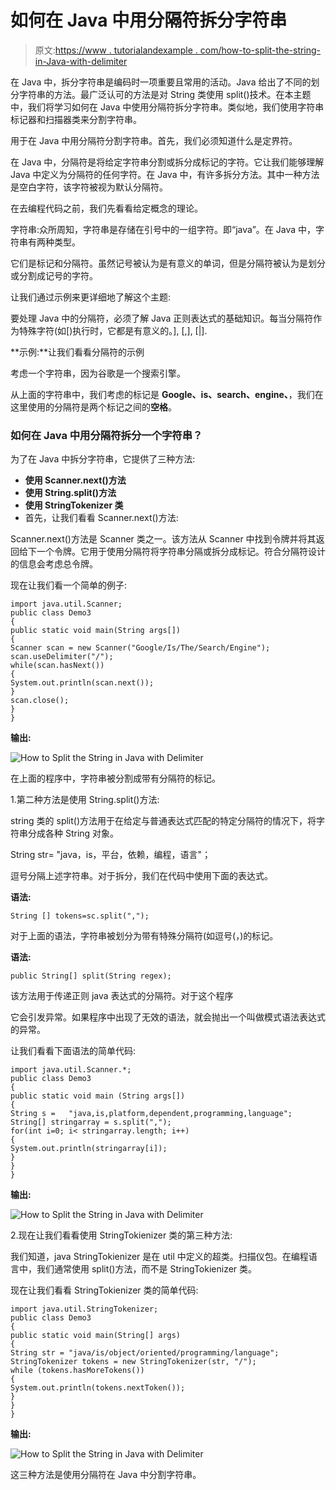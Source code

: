 # 如何在 Java 中用分隔符拆分字符串

> 原文:[https://www . tutorialandexample . com/how-to-split-the-string-in-Java-with-delimiter](https://www.tutorialandexample.com/how-to-split-the-string-in-java-with-delimiter)

在 Java 中，拆分字符串是编码时一项重要且常用的活动。Java 给出了不同的划分字符串的方法。最广泛认可的方法是对 String 类使用 split()技术。在本主题中，我们将学习如何在 Java 中使用分隔符拆分字符串。类似地，我们使用字符串标记器和扫描器类来分割字符串。

用于在 Java 中用分隔符分割字符串。首先，我们必须知道什么是定界符。

在 Java 中，分隔符是将给定字符串分割或拆分成标记的字符。它让我们能够理解 Java 中定义为分隔符的任何字符。在 Java 中，有许多拆分方法。其中一种方法是空白字符，该字符被视为默认分隔符。

在去编程代码之前，我们先看看给定概念的理论。

字符串:众所周知，字符串是存储在引号中的一组字符。即“java”。在 Java 中，字符串有两种类型。

它们是标记和分隔符。虽然记号被认为是有意义的单词，但是分隔符被认为是划分或分割成记号的字符。

让我们通过示例来更详细地了解这个主题:

要处理 Java 中的分隔符，必须了解 Java 正则表达式的基础知识。每当分隔符作为特殊字符(如[)执行时，它都是有意义的。], [,], [|].

**示例:**让我们看看分隔符的示例

考虑一个字符串，因为谷歌是一个搜索引擎。

从上面的字符串中，我们考虑的标记是 **Google、is、search、engine、**，我们在这里使用的分隔符是两个标记之间的**空格**。

### 如何在 Java 中用分隔符拆分一个字符串？

为了在 Java 中拆分字符串，它提供了三种方法:

*   **使用 Scanner.next()方法**
*   **使用 String.split()方法**
*   **使用 StringTokenizer 类**
*   首先，让我们看看 Scanner.next()方法:

Scanner.next()方法是 Scanner 类之一。该方法从 Scanner 中找到令牌并将其返回给下一个令牌。它用于使用分隔符将字符串分隔或拆分成标记。符合分隔符设计的信息会考虑总令牌。

现在让我们看一个简单的例子:

```
import java.util.Scanner;
public class Demo3
{
public static void main(String args[])
{
Scanner scan = new Scanner("Google/Is/The/Search/Engine");
scan.useDelimiter("/");
while(scan.hasNext())
{
System.out.println(scan.next());
}
scan.close();
}
} 
```

**输出:**

![How to Split the String in Java with Delimiter](../Images/11812b3698eb50eb5e4784b980f4685c.png)  

在上面的程序中，字符串被分割成带有分隔符的标记。

1.第二种方法是使用 String.split()方法:

string 类的 split()方法用于在给定与普通表达式匹配的特定分隔符的情况下，将字符串分成各种 String 对象。

String str= "java，is，平台，依赖，编程，语言"；

逗号分隔上述字符串。对于拆分，我们在代码中使用下面的表达式。

**语法:**

```
String [] tokens=sc.split(",");
```

对于上面的语法，字符串被划分为带有特殊分隔符(如逗号(，)的标记。

**语法:**

```
public String[] split(String regex);
```

该方法用于传递正则 java 表达式的分隔符。对于这个程序

它会引发异常。如果程序中出现了无效的语法，就会抛出一个叫做模式语法表达式的异常。

让我们看看下面语法的简单代码:

```
import java.util.Scanner.*;
public class Demo3
{
public static void main (String args[])
{
String s =   "java,is,platform,dependent,programming,language";
String[] stringarray = s.split(",");
for(int i=0; i< stringarray.length; i++)
{
System.out.println(stringarray[i]);
}
}
}
```

**输出:**

![How to Split the String in Java with Delimiter](../Images/48e030019d480356c5ba4da5732bdbcd.png)  

2.现在让我们看看使用 StringTokienizer 类的第三种方法:

我们知道，java StringTokienizer 是在 util 中定义的超类。扫描仪包。在编程语言中，我们通常使用 split()方法，而不是 StringTokienizer 类。

现在让我们看看 StringTokienizer 类的简单代码:

```
import java.util.StringTokenizer;
public class Demo3
{
public static void main(String[] args)
{
String str = "java/is/object/oriented/programming/language";
StringTokenizer tokens = new StringTokenizer(str, "/");
while (tokens.hasMoreTokens())
{
System.out.println(tokens.nextToken());
}
}
}
```

**输出:**

![How to Split the String in Java with Delimiter](../Images/3851196b46d93c9c574e06492033b523.png)  

这三种方法是使用分隔符在 Java 中分割字符串。
